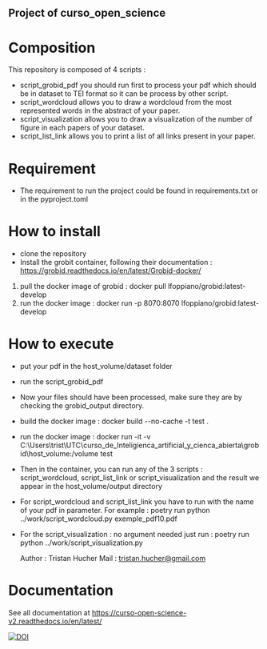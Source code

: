 ## Project of curso_open_science
# Composition
This repository is composed of 4 scripts :
- script_grobid_pdf you should run first to process your pdf which should be in dataset to TEI format so it can be process by other script.
- script_wordcloud allows you to draw a wordcloud from the most represented words in the abstract of your paper.
- script_visualization allows you to draw a visualization of the number of figure in each papers of your dataset.
- script_list_link allows you to print a list of all links present in your paper.

# Requirement 
- The requirement to run the project could be found in requirements.txt or in the pyproject.toml

# How to install 
- clone the repository 
- Install the grobit container, following their documentation : https://grobid.readthedocs.io/en/latest/Grobid-docker/
1) pull the docker image of grobid :  docker pull lfoppiano/grobid:latest-develop
2) run the docker image : docker run -p 8070:8070 lfoppiano/grobid:latest-develop


# How to execute
- put your pdf in the host_volume/dataset folder
- run the script_grobid_pdf
- Now your files should have been processed, make sure they are by checking the grobid_output directory.
- build the docker image :  docker build --no-cache -t test .
- run the docker image : docker run -it -v C:\Users\trist\UTC\curso_de_Inteligienca_artificial_y_cienca_abierta\grobid\host_volume:/volume test
- Then in the container, you can run any of the 3 scripts : script_wordcloud, script_list_link or script_visualization and the result we appear in the host_volume/output directory
- For script_wordcloud and script_list_link you have to run with the name of your pdf in parameter. For example : poetry run python ../work/script_wordcloud.py exemple_pdf10.pdf
- For the script_visualization : no argument needed just run : poetry run python ../work/script_visualization.py

  Author : Tristan Hucher
  Mail : tristan.hucher@gmail.com

# Documentation

See all documentation at https://curso-open-science-v2.readthedocs.io/en/latest/

[![DOI](https://zenodo.org/badge/753142842.svg)](https://zenodo.org/doi/10.5281/zenodo.10712488)
